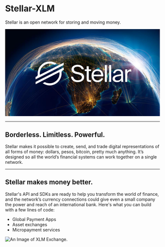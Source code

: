 # Stellar-XLM 
Stellar is an open network for storing and moving money.

![An Image of the XLM currency.](Stellar_XLM.png)


-------------------------------------------------------

## Borderless. Limitless. Powerful.
Stellar makes it possible to create, send, and trade digital representations of all forms of money: dollars, pesos, bitcoin, pretty much anything. It’s designed so all the world’s financial systems can work together on a single network.

-------------------------------------------------------

## Stellar makes money better.
Stellar's API and SDKs are ready to help you transform the world of finance, and the network’s currency connections could give even a small company the power and reach of an international bank. Here's what you can build with a few lines of code:

* Global Payment Apps
* Asset exchanges
* Micropayment services

![An Image of XLM Exchange.](Stellar_Exchange.png)
